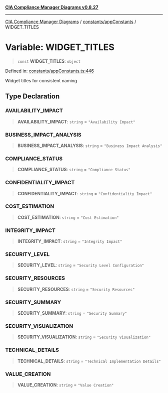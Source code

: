 [**CIA Compliance Manager Diagrams v0.8.27**](../../../README.md)

***

[CIA Compliance Manager Diagrams](../../../modules.md) / [constants/appConstants](../README.md) / WIDGET\_TITLES

# Variable: WIDGET\_TITLES

> `const` **WIDGET\_TITLES**: `object`

Defined in: [constants/appConstants.ts:446](https://github.com/Hack23/cia-compliance-manager/blob/26bb73ca86d23be8656cdd29d12202323a449310/src/constants/appConstants.ts#L446)

Widget titles for consistent naming

## Type Declaration

### AVAILABILITY\_IMPACT

> **AVAILABILITY\_IMPACT**: `string` = `"Availability Impact"`

### BUSINESS\_IMPACT\_ANALYSIS

> **BUSINESS\_IMPACT\_ANALYSIS**: `string` = `"Business Impact Analysis"`

### COMPLIANCE\_STATUS

> **COMPLIANCE\_STATUS**: `string` = `"Compliance Status"`

### CONFIDENTIALITY\_IMPACT

> **CONFIDENTIALITY\_IMPACT**: `string` = `"Confidentiality Impact"`

### COST\_ESTIMATION

> **COST\_ESTIMATION**: `string` = `"Cost Estimation"`

### INTEGRITY\_IMPACT

> **INTEGRITY\_IMPACT**: `string` = `"Integrity Impact"`

### SECURITY\_LEVEL

> **SECURITY\_LEVEL**: `string` = `"Security Level Configuration"`

### SECURITY\_RESOURCES

> **SECURITY\_RESOURCES**: `string` = `"Security Resources"`

### SECURITY\_SUMMARY

> **SECURITY\_SUMMARY**: `string` = `"Security Summary"`

### SECURITY\_VISUALIZATION

> **SECURITY\_VISUALIZATION**: `string` = `"Security Visualization"`

### TECHNICAL\_DETAILS

> **TECHNICAL\_DETAILS**: `string` = `"Technical Implementation Details"`

### VALUE\_CREATION

> **VALUE\_CREATION**: `string` = `"Value Creation"`
